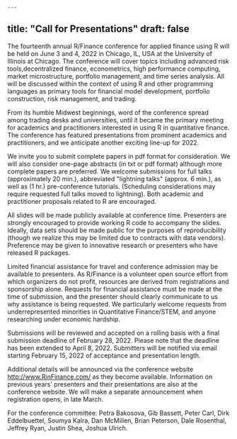     ---
title: "Call for Presentations"
draft: false
---

The fourteenth annual R/Finance conference for applied finance using R will be held on June 3 and 4, 2022 in Chicago, IL, USA at the University of Illinois at Chicago. The conference will cover topics including advanced risk tools,decentralized finance, econometrics, high performance computing, market microstructure, portfolio management, and time series analysis. All will be discussed within the context of using R and other programming languages as primary tools for financial model development, portfolio construction, risk management, and trading.

From its humble Midwest beginnings, word of the conference spread among trading desks and universities, until it became the primary meeting for academics and practitioners interested in using R in quantitative finance. The conference has featured presentations from prominent academics and practitioners, and we anticipate another exciting line-up for 2022. 

We invite you to submit complete papers in pdf format for consideration. We will also consider one-page abstracts (in txt or pdf format) although more complete papers are preferred. We welcome submissions for full talks (approximately 20 min.), abbreviated "lightning talks" (approx. 6 min.), as well as (1 hr.) pre-conference tutorials. (Scheduling considerations may require requested full talks moved to lightning). Both academic and practitioner proposals related to R are encouraged. 

All slides will be made publicly available at conference time. Presenters are strongly encouraged to provide working R code to accompany the slides. Ideally, data sets should be made public for the purposes of reproducibility (though we realize this may be limited due to contracts with data vendors). Preference may be given to innovative research or presenters who have released R packages. 

Limited financial assistance for travel and conference admission may be available to presenters. As R/Finance is a volunteer open source effort from which organizers do not profit, resources are derived from registrations and sponsorship alone. Requests for financial assistance must be made at the time of submission, and the presenter should clearly communicate to us why assistance is being requested. We particularly welcome requests from underrepresented minorities in Quantitative Finance/STEM, and anyone researching under economic hardship. 

Submissions will be reviewed and accepted on a rolling basis with a final submission deadline of February 28, 2022. Please note that the deadline has been extended to April 8, 2022. Submitters will be notified via email starting February 15, 2022 of acceptance and presentation length.

Additional details will be announced via the conference website http://www.RinFinance.com/ as they become available. Information on previous years' presenters and their presentations are also at the conference website. We will make a separate announcement when registration opens, in late March. 

For the conference committee: 
Petra Bakosova, Gib Bassett, Peter Carl, Dirk Eddelbuettel, Soumya Kalra, Dan McMillen, Brian Peterson, Dale Rosenthal, Jeffrey Ryan, Justin Shea, Joshua Ulrich.
